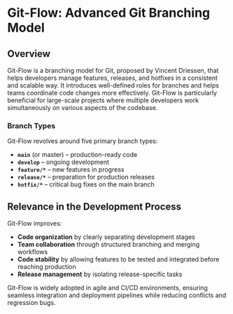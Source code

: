 # Git-Flow: Advanced Git Branching Model

## Overview

Git-Flow is a branching model for Git, proposed by Vincent Driessen, that helps developers manage features, releases, and hotfixes in a consistent and scalable way. It introduces well-defined roles for branches and helps teams coordinate code changes more effectively. Git-Flow is particularly beneficial for large-scale projects where multiple developers work simultaneously on various aspects of the codebase.

### Branch Types

Git-Flow revolves around five primary branch types:

- **`main`** (or master) – production-ready code
- **`develop`** – ongoing development
- **`feature/*`** – new features in progress
- **`release/*`** – preparation for production releases
- **`hotfix/*`** – critical bug fixes on the main branch

## Relevance in the Development Process

Git-Flow improves:

- **Code organization** by clearly separating development stages
- **Team collaboration** through structured branching and merging workflows
- **Code stability** by allowing features to be tested and integrated before reaching production
- **Release management** by isolating release-specific tasks

Git-Flow is widely adopted in agile and CI/CD environments, ensuring seamless integration and deployment pipelines while reducing conflicts and regression bugs.
